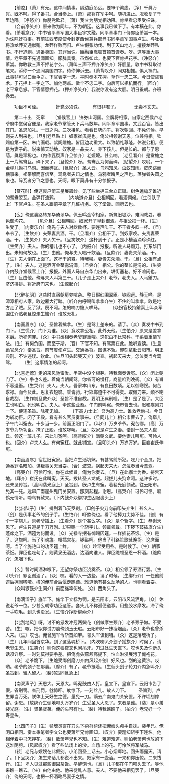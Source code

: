 <!-- { "loadSidebar": true } -->
　　【前腔】〔萧〕有无。这中间情事。隔边庭吊远。要审个眞虚。〔净〕千眞万眞。旣不呵。得了番书。合当奏上。〔萧〕那将在军中呵。随机进止。况收复了千里边隅。〔净怒介〕你朋党欺君。〔萧〕我甘为朋党相劝阻。肯坐看忠臣受枉诛。 
　　〔合前净笑介〕原来你为同年。不为朝廷。这事我已做下了。有本稿在此。你看。〔萧看念介〕中书省平章军国大事臣宇文融。同平章事门下侍郞臣萧嵩一本。为诛除奸将事。有前征西节度使今封定西侯兼兵部尙书同平章军国事卢生。与吐番将热龙莽交通献贿。龙莽佯败而归。卢生假张功伐。到于天山地方。擅接龙莽私书。不行追剿。通番卖国。其罪当诛。臣融臣嵩顿首顿首谨奏。呀。这等重大事情。老平章不先通闻画知。朦胧具奏。虽然如此。也要下官肯押花字。〔净怒介〕萧嵩。你敢敎三声不押花字么。〔萧叫三声不押介净笑介〕好胆量。敎中书科取过笔来。添你一个通同卖国四字。待你伸诉去。〔萧背叹介〕同刃相推。俱入祸门。此事非可以口舌争之。下官表字一忠。平时奏本花押。草作一忠二字。今日使些智术。于花押上一字之下。加他两点。做个不忠二字。向后可以相机而行。〔回介〕老平章息怒。下官情愿押花。〔押介净笑介〕我说你没有这大胆。明日蚤朝。齐班奏去。 

　　功臣不可诬。　　　　奸党必须诛。 
　　有恨非君子。　　　　无毒不丈夫。 

　　第二十出　死窜 
　　〔堂候官上〕铁券山河国。金牌将相家。自家定西侯卢老爷府中堂侯官便是。我家老爷掌管天下兵马数年。同平章军国事。文武百官。皆出其门。圣恩加礼。一日之内。三次接见。看看日势向午。将次朝回。不免伺候。早则夫人到来也。〔旦引老旦贴上〕奴家崔氏是也。俺公相领谢天恩。位兼将相。钦赐府第一区。朱门画戟。紫阁雕檐。皆因边功重大。以致朝礼尊隆。休说公相。便是为妻子的。说来惊天动地。奴家是一品夫人。养下孩儿。但是长的。都与了恩荫。眞是罕稀也。〔内作瓦裂声介旦惊介〕老嬷嬷。甚么响。〔老旦看介〕是堂檐之上一片鸳鸯瓦。碎下来了。〔旦惊介〕呀。鸳鸯瓦为何而碎。〔贴望介〕哎哟。一个金弹儿抛打乌鸦。因而碎瓦。〔旦叹介〕圣人云。乌鸦知风。虫蚁知雨。皮肉跳而横事来。裙带解而喜信至。鸳鸯者夫妇之情也。乌鸦者晦黑之声也。落弹者失圆之象也。碎瓦者分飞之意也。天呵。眼下莫非有十分惊报乎。 

　　【赏花时】俺这裏户倚三星展碧纱。见了些坐拥三台立正衙。树色遶檐牙谁近的鸳鸯翠瓦。金弹打流鸦。 
　　〔内响道介旦〕公相朝回。看酒伺候。〔生引队子上〕下官卢生。在圣人跟前平章了几桩机务。吃了堂饭。回府去也。 

　　【么】俺这裏路转东华倚翠华。佩玉鸣金宰相家。新筑旧堤沙。难同戏耍。春色御沟花。 
　　〔见介旦〕公相朝回。奴家开了皇封御酒。与相公把一杯。〔生〕生受了。〔内奏乐介〕俺先与夫人对飮数杯。要连声叫干。不干者多飮一杯。〔旦〕奉令了。〔生飮介〕夫荣妻贵酒。干。〔旦看介〕公相干了。到奴家唤。夫贵妻荣酒。干。〔生笑介〕夫人欠干。〔旦笑飮介〕这杯到干了。正是小槽酒滴珍珠红。〔生笑介〕夫人。你的槽儿也不小了。〔内鼓介〕报报。听说人马鎗刀。打东华门出。未知何故也。〔生〕由他。俺与夫人唱干飮酒。〔旦飮介〕妻贵夫荣酒。干。〔生〕夫人倒在上面了。这杯干的紧。待我唤。妻贵夫荣酒。干。〔旦〕公相有点了。〔生〕夫人。这是酒泻金茎露涓滴。〔旦笑介〕相公。你的茎长是涓的。〔生笑介内鼓介堂候官上介〕报报。外面人马自东华门出来。塡街塞巷。好不喧闹也。〔生〕且由他。俺与夫人叫第三干。〔儿子走上哭介〕老爷。老夫人。人马鎗刀。济济排排。将近府门来也。〔生惊起介〕 

　　【北醉花阴】这些时直宿朝房梦喧杂。整日假红围翠匝。铃阁远。静无哗。是潭潭相府人家。敢边厢大行踏。〔听介内呼喝叫拿拿介生〕不住的叫拿拿。敢是地方走了贼。反了狱。旣不呵。怎的响刀鎗人哄马。 
　　〔众扮官校持鎗索上叫众军围住介贴老旦惊走生恼介〕谁敢无礼。 

　　【南画眉序】〔众〕圣旨着擒拿。〔生〕是驾上差来的。请了。〔众〕奏发中书到门下。〔生慌介〕门下为谁。〔众〕竟收拿公相。此外无他。〔生怕介〕原来是差拿本爵。所犯何罪。〔众〕中书丞相奏老爷罪重哩。这犯由不比常科。干系着重情军法。〔生〕有何负国。而至于斯。〔官〕下官不知。有驾票在此。跪听宣读。〔生旦跪官念介〕奉圣旨。前节度使卢生。交通番将。图谋不轨。卽刻拿赴云阳市。明正典刑。不许违误。钦此。〔生旦叩头起哭天介〕波查。祸起天来大。怎泣奏当今鸾驾。 
　　〔生〕这事情怎的起呵。 

　　【北喜迁莺】走的来风驰雷发。半空中没个根芽。待我面奏诉寃。〔众〕闭上朝门了。〔生〕争也么差。着俺当朝阑驾。你省可的慢打。商量咱到晚衙。〔众〕有旨不容退衙。〔生哭介〕夫人。夫人。吾家本山东。有良田数顷。足以御寒馁。何苦求禄。而今及此。思复衣短裘。乘靑驹。行邯郸道中不可得矣。取佩刀来。顚不喇自裁刮。〔生作刎旦救介众〕圣旨不准自裁。要明正典刑哩。〔生〕是了是了。大臣生也明白。死也明白。夫人。牵这些业畜。午门前叫寃。俺市曹去也。迟和疾刚刀一下。便违圣旨。除死无加。 
　　〔下高力士上〕吾为高力士。谁救老尙书。今日为斩功臣。闭了正殿。看有甚么官员奏事来。〔旦同儿上〕相公市曹去了。俺牵儿子午门叫寃去。十步当一步。前面正阳门了。〔叫介〕万岁爷爷。寃苦哪。〔高〕万岁爷为斩功臣。掩了正殿。谁敢啰唣。〔旦〕奴家是卢生之妻。诰封一品夫人崔氏。领这一班儿子。来此叫寃呵。〔高背叹介〕满朝文武。要他妻儿叫寃。可怜人也。〔回介〕卢夫人么。有何寃枉。就此铺宣。〔旦叩头介〕万岁万岁。臣妾崔氏伸寃。 

　　【南画眉序】宿世旧寃家。当把卢生活坑煞。有甚驾前所犯。吃几个金瓜。把通番罪名暗加。谋叛事关天当耍。〔合〕波查。祸起天来大。怎泣奏当今鸾驾。 
　　〔高哭介〕可怜可怜。你在此候旨。俺为你奏去。〔旦〕在此搦土为香。祷吿天地。〔拜介〕崔氏在此叫寃。天天。拨转圣人龙威。超拔儿夫狗命呵。这许多时。还未见传旨。〔高同裴光庭上〕圣旨到。旣卢生有寃。着裴光庭领赦。往云阳市。免其一死。远窜广南崖州鬼门关安置。卽刻起程。谢恩。〔高哭介〕可怜可怜。唳鹤无情听。啼乌有赦来。〔下内鼓介众绑押生囚服裹头上〕 

　　【北出队子】〔生〕排列着飞天罗刹。〔□刽子尖刀向前叩头介生〕甚么人。〔刽〕是伏事老爷的刽子手。〔生怕介〕吓煞俺也。看了他捧刀尖势不佳。〔刽〕有个一字旗儿。禀老爷插上。〔生看介〕是个甚么字。〔众〕是个斩字。〔生〕恭谢天恩了。卢生只道是千刀万剐。却只赐一个斩字儿。领戴领戴。〔下锣下鼓插旗介生〕蓬席之下。酒筵为何而设。〔众〕光禄寺摆有御赐囚筵。一样插花茶饭。〔生〕是了。这旗呵。当了引魂旛。帽插宫花。锣鼓呵。他当了引路笙歌赴晚衙。这席面呵。当了个施艳口的功臣筵上鲊。 
　　〔众〕趁早受用些。是时候了。〔生〕朝家茶饭。罪臣也吃勾了。则黄泉无酒店。沽酒向谁人。罪臣跪领圣恩一杯酒。〔跪飮介〕怎咽下也。 

　　【么】暂时间酒淋喉下。还望你祭功臣浇奠茶。〔众〕相公领了寿酒行罢。〔生叩头介〕罪臣谢酒了。〔众〕咦。看的人一边些。误了时候。〔生绑行介〕一任他前遮后拥闹哜喳。挤的俺前合后偃走踢踏。难道他有甚么劫场的人。也则看着耍。 
　　〔众叫锣鼓介生问介〕前面旛竿何处。〔众〕西角头了。 

　　【南滴溜子】旛竿下。旛竿下立标为罚。是云阳市。云阳市风流洒角。〔众〕休说老爷一位。少甚么朝宰功臣这答。套头儿不称孤便道寡。用些胶水摩发。滞了俺一手吹毛。到头也没发。〔生恼介挣断绑索介〕 

　　【北刮地风】呀。讨不的怒发冲冠两鬓花〔刽做摩生颈介〕老爷颈子嫩。不受苦。〔生〕咳。把似你试刀痕俺颈玉无瑕。云阳市好一抺凌烟画。〔众〕老爷也曾杀人来。〔生〕哎也。俺曾施军令斩首如麻。领头军该到咱。〔众〕这是落魂桥了。〔生〕几年间回首京华。到了这落魂桥下。〔内吹喇叭介刽子摇旗介〕时候了。请老爷生天。〔生笑介〕则你这狠夜叉也闲吊牙。刀过处生天直下。哎也央及你断头话须详察。一时刻莫得要争差。把俺虎头燕颔高提下。怕血淋浸展污了俺袍花。 
　　〔众〕老爷跪下。〔生跪受绑刽磨刀介内风起介刽〕好风也。刮的这黄沙。哎哟。老爷的颈子在那裏。〔摩介〕有了。老爷挺着。〔生低头刽子轮刀介内急叫介〕圣旨到。留人留人。〔裴领旨同旦急上〕 

　　【南双声子】天恩大。天恩大。鸣寃鼓由人打。皇宣下。皇宣下。云阳市吿了假。省刑罚。省刑罚。躭惊吓。躭惊吓。一刻丝儿。故人刀下。 
　　圣旨到。卢生罪当万死。朕体上天好生之德。量免一刀。谪去广南鬼门关安置。不许顷刻停留。谢恩。〔放绑介生倒地叩头万岁介〕生受圣人大恩了。来者是谁。〔裴〕是小弟裴光庭。〔生〕贤弟贤弟。俺的头可有也。〔裴〕待我瞧瞧了。〔拍介〕老兄好一个寿星头。 

　　【北四门子】〔生〕猛魂灵寄在刀头下荷荷荷还把俺崄头颅手自抺。裴年兄。俺闲口相问。奏本秉笔者宇文公也要萧年兄肯画知。〔叹介〕要题知斩字下连名。他相伴着中书怎押花。〔裴〕敢萧年兄也不知。〔生〕难道难道。则怕老萧何也放的下这淮阴胯。〔风起叹介〕看了些法场上的沙。血场上的花。可怜煞将军战马。 
　　〔裴〕老兄与嫂嫂在此叙别。小弟回圣上话去。小心烟瘴地。回头雨露天。请了。〔下旦哭介〕怎生来话儿都说不出来。奴家有一壶酒。一来和你压惊。二来饯行。〔生〕卑人见过那些御囚茶饭。早醉饱也。〔旦〕儿子都在午门叩头去了。等他来瞧一瞧去。〔生〕由他由他。他来徒乱人意。夫人。不要他来相见罢了。〔旦哭介〕俺的天呵。也把一杯酒略尽妻子之情。 

